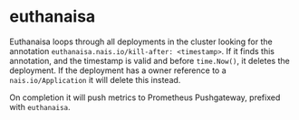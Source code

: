 # euthanaisa

Euthanaisa loops through all deployments in the cluster looking for the annotation `euthanaisa.nais.io/kill-after: <timestamp>`. 
If it finds this annotation, and the timestamp is valid and before `time.Now()`, it deletes the deployment.
If the deployment has a owner reference to a `nais.io/Application` it will delete this instead. 

On completion it will push metrics to Prometheus Pushgateway, prefixed with `euthanaisa`. 
